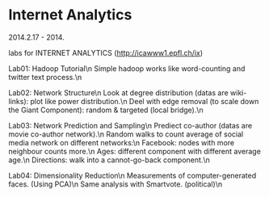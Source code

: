 Internet Analytics
============
2014.2.17 - 2014.

labs for INTERNET ANALYTICS (http://icawww1.epfl.ch/ix)

Lab01: Hadoop Tutorial\n
Simple hadoop works like word-counting and twitter text process.\n

Lab02: Network Structure\n
Look at degree distribution (datas are wiki-links): plot like power distribution.\n
Deel with edge removal (to scale down the Giant Component): random & targeted (local bridge).\n

Lab03: Network Prediction and Sampling\n
Prediect co-author (datas are movie co-author network).\n
Random walks to count average of social media network on different networks:\n
  Facebook: nodes with more neighbour counts more.\n
  Ages: different component with different average age.\n
  Directions: walk into a cannot-go-back component.\n

Lab04: Dimensionality Reduction\n
Measurements of computer-generated faces. (Using PCA)\n
Same analysis with Smartvote. (political)\n
